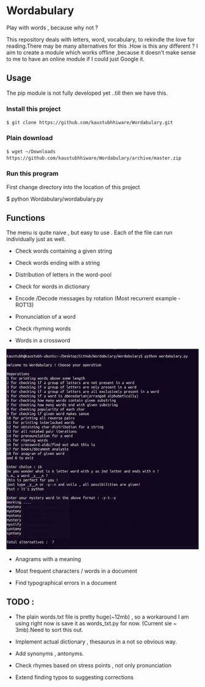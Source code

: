 # Wordabulary
Play with words , because why not ?

This repository deals with letters, word, vocabulary, to rekindle the love for reading.There may be many alternatives for this .How is this any different ? I aim to create a module which works offline ,because it doesn't make sense to me to have an online module if I could just Google it.

## Usage

The pip module is not fully developed yet ..till then we have this.

### Install this project
`
  $ git clone https://github.com/kaustubhhiware/Wordabulary.git
`  
### Plain download
`
  $ wget ~/Downloads https://github.com/kaustubhhiware/Wordabulary/archive/master.zip
`
### Run this program
First change directory into the location of this project

  $ python Wordabulary/wordabulary.py
  
## Functions
The menu is quite naive , but easy to use . Each of the file can run individually just as well.

* Check words containing a given string

* Check words  ending with a string

* Distribution of letters in the word-pool

* Check for words in dictionary 

* Encode /Decode messages by rotation (Most recurrent example - ROT13)

* Pronunciation of a word

* Check rhyming words 

* Words in a crossword

![Crossword-aid]( https://github.com/kaustubhhiware/Wordabulary/blob/master/screenshots/crossword.png)

* Anagrams with a meaning

* Most frequent characters / words in a document

* Find typographical errors in a document 

## TODO : 

* The plain words.txt file is pretty huge(~12mb) , so a workaround I am using right now is save it as words_txt.py for now.
   (Current sie ~ 3mb).Need to sort this out.

* Implement actual dictionary , thesaurus in a not so obvious way.

* Add synonyms , antonyms. 

* Check rhymes based on stress points , not only pronunciation 

* Extend finding typos to suggesting corrections
